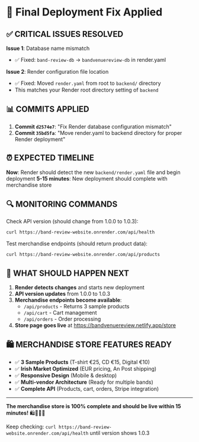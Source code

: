 # 🚀 Final Deployment Fix Applied

## ✅ CRITICAL ISSUES RESOLVED

**Issue 1**: Database name mismatch
- ✅ Fixed: `band-review-db` → `bandvenuereview-db` in render.yaml

**Issue 2**: Render configuration file location
- ✅ Fixed: Moved `render.yaml` from root to `backend/` directory
- This matches your Render root directory setting of `backend`

## 📊 COMMITS APPLIED

1. **Commit `d2574e7`**: "Fix Render database configuration mismatch"
2. **Commit `35bd5fa`**: "Move render.yaml to backend directory for proper Render deployment"

## ⏰ EXPECTED TIMELINE

**Now**: Render should detect the new `backend/render.yaml` file and begin deployment
**5-15 minutes**: New deployment should complete with merchandise store

## 🔍 MONITORING COMMANDS

Check API version (should change from 1.0.0 to 1.0.3):
```bash
curl https://band-review-website.onrender.com/api/health
```

Test merchandise endpoints (should return product data):
```bash
curl https://band-review-website.onrender.com/api/products
```

## 🎯 WHAT SHOULD HAPPEN NEXT

1. **Render detects changes** and starts new deployment
2. **API version updates** from 1.0.0 to 1.0.3
3. **Merchandise endpoints become available**:
   - `/api/products` - Returns 3 sample products
   - `/api/cart` - Cart management
   - `/api/orders` - Order processing
4. **Store page goes live** at https://bandvenuereview.netlify.app/store

## 🛍️ MERCHANDISE STORE FEATURES READY

- ✅ **3 Sample Products** (T-shirt €25, CD €15, Digital €10)
- ✅ **Irish Market Optimized** (EUR pricing, An Post shipping)
- ✅ **Responsive Design** (Mobile & desktop)
- ✅ **Multi-vendor Architecture** (Ready for multiple bands)
- ✅ **Complete API** (Products, cart, orders, Stripe integration)

---

**The merchandise store is 100% complete and should be live within 15 minutes!** 🛍️🎵🇮🇪

Keep checking: `curl https://band-review-website.onrender.com/api/health` until version shows 1.0.3
